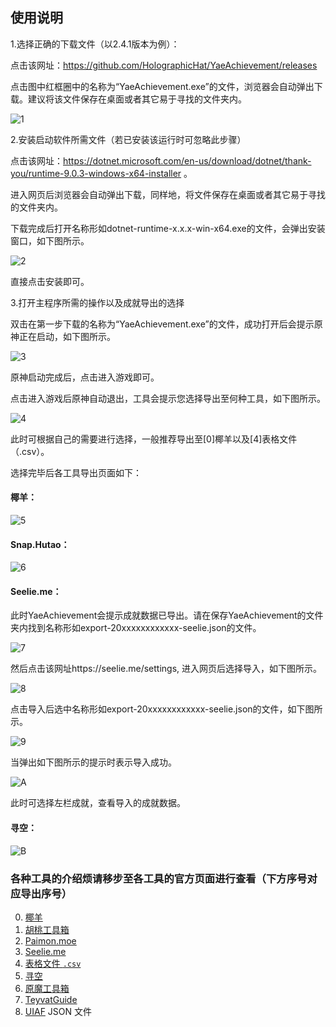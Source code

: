 ## 使用说明

1.选择正确的下载文件（以2.4.1版本为例）：

点击该网址：https://github.com/HolographicHat/YaeAchievement/releases

点击图中红框圈中的名称为“YaeAchievement.exe”的文件，浏览器会自动弹出下载。建议将该文件保存在桌面或者其它易于寻找的文件夹内。

![1](https://github.com/user-attachments/assets/8b98c018-b179-4681-992d-367a0f522dae)

2.安装启动软件所需文件（若已安装该运行时可忽略此步骤）

点击该网址：https://dotnet.microsoft.com/en-us/download/dotnet/thank-you/runtime-9.0.3-windows-x64-installer 。

进入网页后浏览器会自动弹出下载，同样地，将文件保存在桌面或者其它易于寻找的文件夹内。

下载完成后打开名称形如dotnet-runtime-x.x.x-win-x64.exe的文件，会弹出安装窗口，如下图所示。

![2](https://github.com/user-attachments/assets/4830a824-34c0-479e-9c9c-fc23e99003bf)

直接点击安装即可。

3.打开主程序所需的操作以及成就导出的选择

双击在第一步下载的名称为“YaeAchievement.exe”的文件，成功打开后会提示原神正在启动，如下图所示。

![3](https://github.com/user-attachments/assets/3d9eb78b-187f-4ada-90b7-5a951c9d0ee1)

原神启动完成后，点击进入游戏即可。

点击进入游戏后原神自动退出，工具会提示您选择导出至何种工具，如下图所示。

![4](https://github.com/user-attachments/assets/76b64d42-2865-4f61-9ceb-8e317af50e7e)

此时可根据自己的需要进行选择，一般推荐导出至[0]椰羊以及[4]表格文件（.csv）。

选择完毕后各工具导出页面如下：

#### 椰羊：

![5](https://github.com/user-attachments/assets/9e3188ab-cfad-4cfc-8db9-51ae22ff7caa)

#### Snap.Hutao：

![6](https://github.com/user-attachments/assets/8d8cabe1-1ebc-4329-898b-0c725a5b10e4)

#### Seelie.me：

此时YaeAchievement会提示成就数据已导出。请在保存YaeAchievement的文件夹内找到名称形如export-20xxxxxxxxxxxx-seelie.json的文件。

![7](https://github.com/user-attachments/assets/c0c6724e-90cd-4e58-b441-a3af97493455)

然后点击该网址https://seelie.me/settings, 进入网页后选择导入，如下图所示。

![8](https://github.com/user-attachments/assets/4182f3dd-723d-452b-aa32-2246ad710ac1)

点击导入后选中名称形如export-20xxxxxxxxxxxx-seelie.json的文件，如下图所示。

![9](https://github.com/user-attachments/assets/9466ee0b-a5e9-4bf5-9f95-5ac86ea0c8f6)

当弹出如下图所示的提示时表示导入成功。

![A](https://github.com/user-attachments/assets/755193d6-41f6-4108-b9ca-867e92107a03)

此时可选择左栏成就，查看导入的成就数据。

#### 寻空：

![B](https://github.com/user-attachments/assets/f78c9a70-0b81-4c19-a034-5ed9f8e6eff4)

### 各种工具的介绍烦请移步至各工具的官方页面进行查看（下方序号对应导出序号）

0. [椰羊](https://cocogoat.work/achievement)
1. [胡桃工具箱](https://github.com/DGP-Studio/Snap.HuTao)
2. [Paimon.moe](https://paimon.moe/achievement/)
3. [Seelie.me](https://seelie.me/achievements)
4. [表格文件 `.csv`](https://en.wikipedia.org/wiki/Comma-separated_values)
5. [寻空](https://github.com/xunkong/xunkong)
6. [原魔工具箱](https://apps.apple.com/app/id1663989619)
7. [TeyvatGuide](https://github.com/BTMuli/TeyvatGuide)
8. [UIAF](https://uigf.org/standards/UIAF.html) JSON 文件
